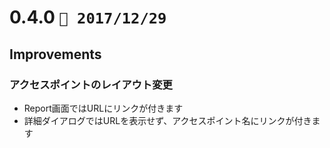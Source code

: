 0.4.0   `📅 2017/12/29` 
===============================

## Improvements

### アクセスポイントのレイアウト変更

* Report画面ではURLにリンクが付きます
* 詳細ダイアログではURLを表示せず、アクセスポイント名にリンクが付きます

